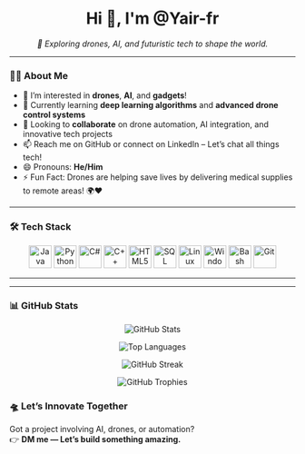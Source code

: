 <h1 align="center">Hi 👋, I'm @Yair-fr</h1>

<p align="center">
  <em>🚁 Exploring drones, AI, and futuristic tech to shape the world.</em>
</p>

---

### 👨‍💻 About Me

- 👀 I’m interested in **drones**, **AI**, and **gadgets**!
- 🌱 Currently learning **deep learning algorithms** and **advanced drone control systems**
- 💞️ Looking to **collaborate** on drone automation, AI integration, and innovative tech projects
- 📫 Reach me on GitHub or connect on LinkedIn – Let’s chat all things tech!
- 😄 Pronouns: **He/Him**
- ⚡ Fun Fact: Drones are helping save lives by delivering medical supplies to remote areas! 🌍❤️

---

### 🛠️ Tech Stack

<p align="center">
  <img src="https://cdn.jsdelivr.net/gh/devicons/devicon/icons/java/java-original.svg" width="40" height="40" alt="Java"/>
  <img src="https://cdn.jsdelivr.net/gh/devicons/devicon/icons/python/python-original.svg" width="40" height="40" alt="Python"/>
  <img src="https://cdn.jsdelivr.net/gh/devicons/devicon/icons/csharp/csharp-original.svg" width="40" height="40" alt="C#"/>
  <img src="https://cdn.jsdelivr.net/gh/devicons/devicon/icons/cplusplus/cplusplus-original.svg" width="40" height="40" alt="C++"/>
  <img src="https://cdn.jsdelivr.net/gh/devicons/devicon/icons/html5/html5-original.svg" width="40" height="40" alt="HTML5"/>
  <img src="https://cdn.jsdelivr.net/gh/devicons/devicon/icons/mysql/mysql-original.svg" width="40" height="40" alt="SQL"/>
  <img src="https://cdn.jsdelivr.net/gh/devicons/devicon/icons/linux/linux-original.svg" width="40" height="40" alt="Linux"/>
  <img src="https://cdn.jsdelivr.net/gh/devicons/devicon/icons/windows8/windows8-original.svg" width="40" height="40" alt="Windows"/>
  <img src="https://cdn.jsdelivr.net/gh/devicons/devicon/icons/bash/bash-original.svg" width="40" height="40" alt="Bash"/>
  <img src="https://cdn.jsdelivr.net/gh/devicons/devicon/icons/git/git-original.svg" width="40" height="40" alt="Git"/>
</p>

---

---

### 📊 GitHub Stats

<p align="center">
  <img src="https://github-readme-stats.vercel.app/api?username=Yair-fr&show_icons=true&theme=tokyonight&hide_title=false&hide_rank=false" alt="GitHub Stats" />
</p>

<p align="center">
  <img src="https://github-readme-stats.vercel.app/api/top-langs/?username=Yair-fr&layout=compact&theme=tokyonight&langs_count=10" alt="Top Languages" />
</p>

<p align="center">
  <img src="https://github-readme-streak-stats.herokuapp.com?user=Yair-fr&theme=tokyonight&date_format=M%20j%5B%2C%20Y%5D" alt="GitHub Streak" />
</p>

<p align="center">
  <img src="https://github-profile-trophy.vercel.app/?username=Yair-fr&theme=tokyonight&margin-w=10&no-frame=true&column=6" alt="GitHub Trophies" />
</p>

### 🛸 Let’s Innovate Together

Got a project involving AI, drones, or automation?  
👉 **DM me — Let’s build something amazing.**
